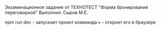Экзаменационное задание от ТЕХНОТЕСТ
"Форма бронирования переговорной"
Выполнил: Сыров М.Е.

npm run dev - запускает проект
комманда `o` - откроет его в браузере